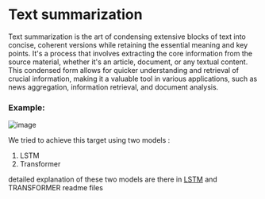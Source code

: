 #  Text summarization
Text summarization is the art of condensing extensive blocks of text into concise, coherent versions while retaining the essential meaning and key points. It's a process that involves extracting the core information from the source material, whether it's an article, document, or any textual content. This condensed form allows for quicker understanding and retrieval of crucial information, making it a valuable tool in various applications, such as news aggregation, information retrieval, and document analysis.

### Example:
![image](https://github.com/JaySamrani/MLasg-Text-Summarizer/assets/111739529/447e708a-30d4-4c4b-b9c1-00691d249342)


We tried to achieve this target using two models :
1) LSTM
2) Transformer

detailed explanation of these two models are there in [LSTM](LSTM_README.md) and TRANSFORMER readme files
